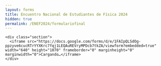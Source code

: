 ```yaml
---
layout: forms
title: Encuentro Nacional de Estudiantes de Física 2024
hidden: true
permalink: /ENEF2024/formulariofinal
---
```




<div class="no-pad-top" id="index-page">
  <div class="container">
  
    <div class="section">
      <iframe src="https://docs.google.com/forms/d/e/1FAIpQLSdOg-ppzyve6cucRTrYYXKrc7fqj1LEQAuREVryMPDcb7tkZA/viewform?embedded=true" width="640" height="1070" frameborder="0" marginheight="0" marginwidth="0">Cargando…</iframe>
    </div>
    
  </div>
</div>






